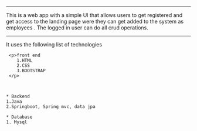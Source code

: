 ***
This is a web app with a simple UI that allows users to get registered and get access to the landing page were they can get added to the system as employees .
The logged in user can do all crud operations. 
***
<p> It uses the following list of technologies</p>
    
     <p>front end 
        1.HTML
        2.CSS
        3.BOOTSTRAP
     </p>
     
      

    * Backend
    1.Java
    2.Springboot, Spring mvc, data jpa

    * Database
    1. Mysql
    
